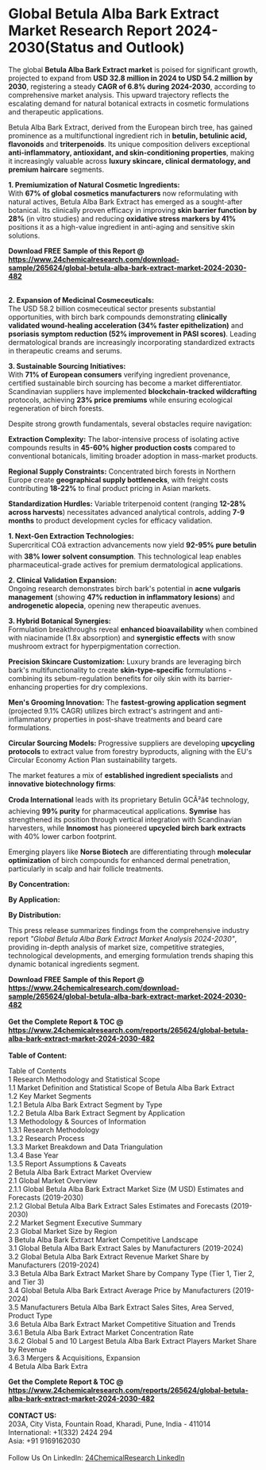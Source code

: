 <h1>Global Betula Alba Bark Extract Market Research Report 2024-2030(Status and Outlook)</h1><p>The global <strong>Betula Alba Bark Extract market</strong> is poised for significant growth, projected to expand from <strong>USD 32.8 million in 2024 to USD 54.2 million by 2030</strong>, registering a steady <strong>CAGR of 6.8% during 2024-2030</strong>, according to comprehensive market analysis. This upward trajectory reflects the escalating demand for natural botanical extracts in cosmetic formulations and therapeutic applications.</p><p>Betula Alba Bark Extract, derived from the European birch tree, has gained prominence as a multifunctional ingredient rich in <strong>betulin, betulinic acid, flavonoids</strong> and <strong>triterpenoids</strong>. Its unique composition delivers exceptional <strong>anti-inflammatory, antioxidant, and skin-conditioning properties</strong>, making it increasingly valuable across <strong>luxury skincare, clinical dermatology, and premium haircare</strong> segments.</p><p><strong>1. Premiumization of Natural Cosmetic Ingredients:</strong><br>
With <strong>67% of global cosmetics manufacturers</strong> now reformulating with natural actives, Betula Alba Bark Extract has emerged as a sought-after botanical. Its clinically proven efficacy in improving <strong>skin barrier function by 28%</strong> (in vitro studies) and reducing <strong>oxidative stress markers by 41%</strong> positions it as a high-value ingredient in anti-aging and sensitive skin solutions.</p><div><b>Download FREE Sample of this Report @ 
            <a href="https://www.24chemicalresearch.com/download-sample/265624/global-betula-alba-bark-extract-market-2024-2030-482">
            https://www.24chemicalresearch.com/download-sample/265624/global-betula-alba-bark-extract-market-2024-2030-482</a></b></div><br><p><strong>2. Expansion of Medicinal Cosmeceuticals:</strong><br>
The USD 58.2 billion cosmeceutical sector presents substantial opportunities, with birch bark compounds demonstrating <strong>clinically validated wound-healing acceleration (34% faster epithelization)</strong> and <strong>psoriasis symptom reduction (52% improvement in PASI scores)</strong>. Leading dermatological brands are increasingly incorporating standardized extracts in therapeutic creams and serums.</p><p><strong>3. Sustainable Sourcing Initiatives:</strong><br>
With <strong>71% of European consumers</strong> verifying ingredient provenance, certified sustainable birch sourcing has become a market differentiator. Scandinavian suppliers have implemented <strong>blockchain-tracked wildcrafting</strong> protocols, achieving <strong>23% price premiums</strong> while ensuring ecological regeneration of birch forests.</p><p>Despite strong growth fundamentals, several obstacles require navigation:</p><p><strong>Extraction Complexity:</strong> The labor-intensive process of isolating active compounds results in <strong>45-60% higher production costs</strong> compared to conventional botanicals, limiting broader adoption in mass-market products.</p><p><strong>Regional Supply Constraints:</strong> Concentrated birch forests in Northern Europe create <strong>geographical supply bottlenecks</strong>, with freight costs contributing <strong>18-22%</strong> to final product pricing in Asian markets.</p><p><strong>Standardization Hurdles:</strong> Variable triterpenoid content (ranging <strong>12-28% across harvests</strong>) necessitates advanced analytical controls, adding <strong>7-9 months</strong> to product development cycles for efficacy validation.</p><p><strong>1. Next-Gen Extraction Technologies:</strong><br>
Supercritical COâ extraction advancements now yield <strong>92-95% pure betulin</strong> with <strong>38% lower solvent consumption</strong>. This technological leap enables pharmaceutical-grade actives for premium dermatological applications.</p><p><strong>2. Clinical Validation Expansion:</strong><br>
Ongoing research demonstrates birch bark's potential in <strong>acne vulgaris management</strong> (showing <strong>47% reduction in inflammatory lesions</strong>) and <strong>androgenetic alopecia</strong>, opening new therapeutic avenues.</p><p><strong>3. Hybrid Botanical Synergies:</strong><br>
Formulation breakthroughs reveal <strong>enhanced bioavailability</strong> when combined with niacinamide (1.8x absorption) and <strong>synergistic effects</strong> with snow mushroom extract for hyperpigmentation correction.</p><p><strong>Precision Skincare Customization:</strong> Luxury brands are leveraging birch bark's multifunctionality to create <strong>skin-type-specific</strong> formulations - combining its sebum-regulation benefits for oily skin with its barrier-enhancing properties for dry complexions.</p><p><strong>Men's Grooming Innovation:</strong> The <strong>fastest-growing application segment</strong> (projected 9.1% CAGR) utilizes birch extract's astringent and anti-inflammatory properties in post-shave treatments and beard care formulations.</p><p><strong>Circular Sourcing Models:</strong> Progressive suppliers are developing <strong>upcycling protocols</strong> to extract value from forestry byproducts, aligning with the EU's Circular Economy Action Plan sustainability targets.</p><p>The market features a mix of <strong>established ingredient specialists</strong> and <strong>innovative biotechnology firms</strong>:</p><p><strong>Croda International</strong> leads with its proprietary Betulin GCÂ²â¢ technology, achieving <strong>99% purity</strong> for pharmaceutical applications. <strong>Symrise</strong> has strengthened its position through vertical integration with Scandinavian harvesters, while <strong>Innomost</strong> has pioneered <strong>upcycled birch bark extracts</strong> with 40% lower carbon footprint.</p><p>Emerging players like <strong>Norse Biotech</strong> are differentiating through <strong>molecular optimization</strong> of birch compounds for enhanced dermal penetration, particularly in scalp and hair follicle treatments.</p><p><strong>By Concentration:</strong></p><p><strong>By Application:</strong></p><p><strong>By Distribution:</strong></p><p>This press release summarizes findings from the comprehensive industry report <em>"Global Betula Alba Bark Extract Market Analysis 2024-2030"</em>, providing in-depth analysis of market size, competitive strategies, technological developments, and emerging formulation trends shaping this dynamic botanical ingredients segment.</p><div><b>Download FREE Sample of this Report @ 
            <a href="https://www.24chemicalresearch.com/download-sample/265624/global-betula-alba-bark-extract-market-2024-2030-482">
            https://www.24chemicalresearch.com/download-sample/265624/global-betula-alba-bark-extract-market-2024-2030-482</a></b></div><br><div><b>Get the Complete Report & TOC @ 
            <a href="https://www.24chemicalresearch.com/reports/265624/global-betula-alba-bark-extract-market-2024-2030-482">
            https://www.24chemicalresearch.com/reports/265624/global-betula-alba-bark-extract-market-2024-2030-482</a></b></div><br>
            <b>Table of Content:</b><p>Table of Contents<br />
1 Research Methodology and Statistical Scope<br />
1.1 Market Definition and Statistical Scope of Betula Alba Bark Extract<br />
1.2 Key Market Segments<br />
1.2.1 Betula Alba Bark Extract Segment by Type<br />
1.2.2 Betula Alba Bark Extract Segment by Application<br />
1.3 Methodology & Sources of Information<br />
1.3.1 Research Methodology<br />
1.3.2 Research Process<br />
1.3.3 Market Breakdown and Data Triangulation<br />
1.3.4 Base Year<br />
1.3.5 Report Assumptions & Caveats<br />
2 Betula Alba Bark Extract Market Overview<br />
2.1 Global Market Overview<br />
2.1.1 Global Betula Alba Bark Extract Market Size (M USD) Estimates and Forecasts (2019-2030)<br />
2.1.2 Global Betula Alba Bark Extract Sales Estimates and Forecasts (2019-2030)<br />
2.2 Market Segment Executive Summary<br />
2.3 Global Market Size by Region<br />
3 Betula Alba Bark Extract Market Competitive Landscape<br />
3.1 Global Betula Alba Bark Extract Sales by Manufacturers (2019-2024)<br />
3.2 Global Betula Alba Bark Extract Revenue Market Share by Manufacturers (2019-2024)<br />
3.3 Betula Alba Bark Extract Market Share by Company Type (Tier 1, Tier 2, and Tier 3)<br />
3.4 Global Betula Alba Bark Extract Average Price by Manufacturers (2019-2024)<br />
3.5 Manufacturers Betula Alba Bark Extract Sales Sites, Area Served, Product Type<br />
3.6 Betula Alba Bark Extract Market Competitive Situation and Trends<br />
3.6.1 Betula Alba Bark Extract Market Concentration Rate<br />
3.6.2 Global 5 and 10 Largest Betula Alba Bark Extract Players Market Share by Revenue<br />
3.6.3 Mergers & Acquisitions, Expansion<br />
4 Betula Alba Bark Extra</p><div><b>Get the Complete Report & TOC @ 
            <a href="https://www.24chemicalresearch.com/reports/265624/global-betula-alba-bark-extract-market-2024-2030-482">
            https://www.24chemicalresearch.com/reports/265624/global-betula-alba-bark-extract-market-2024-2030-482</a></b></div><br><b>CONTACT US:</b><br>
            203A, City Vista, Fountain Road, Kharadi, Pune, India - 411014<br>
            International: +1(332) 2424 294<br>
            Asia: +91 9169162030 <br><br>
            Follow Us On LinkedIn: <a href="https://www.linkedin.com/company/24chemicalresearch/">24ChemicalResearch LinkedIn</a>